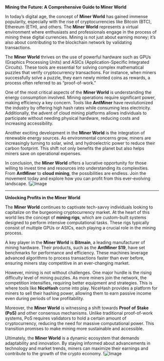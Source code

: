 **Mining the Future: A Comprehensive Guide to Miner World**

In today’s digital age, the concept of **Miner World** has gained immense popularity, especially with the rise of cryptocurrencies like Bitcoin (BTC), Ethereum (ETH), and others. The **Miner World** represents a virtual environment where enthusiasts and professionals engage in the process of mining these digital currencies. Mining is not just about earning money; it’s also about contributing to the blockchain network by validating transactions.

The **Miner World** thrives on the use of powerful hardware such as GPUs (Graphics Processing Units) and ASICs (Application-Specific Integrated Circuits). These tools are essential for solving complex mathematical puzzles that verify cryptocurrency transactions. For instance, when miners successfully solve a puzzle, they earn newly minted coins as rewards, a process often referred to as “proof-of-work.”

One of the most critical aspects of the **Miner World** is understanding the energy consumption involved. Mining operations require significant power, making efficiency a key concern. Tools like **AntMiner** have revolutionized the industry by offering high hash rates while consuming less electricity. Additionally, the advent of cloud mining platforms allows individuals to participate without needing physical hardware, reducing costs and increasing accessibility.

Another exciting development in the **Miner World** is the integration of renewable energy sources. As environmental concerns grow, miners are increasingly turning to solar, wind, and hydroelectric power to reduce their carbon footprint. This shift not only benefits the planet but also helps miners save on operational expenses.

In conclusion, the **Miner World** offers a lucrative opportunity for those willing to invest time and resources into understanding its complexities. From **AntMiner** to **cloud mining**, the possibilities are endless. Join the movement today and explore how you can profit from this ever-evolving landscape. !![Image](https://github.com/user-attachments/assets/590b50a7-4459-4e76-8a31-559aed223621)

---

**Unlocking Profits in the Miner World**

The **Miner World** continues to captivate tech-savvy individuals looking to capitalize on the burgeoning cryptocurrency market. At the heart of this world lies the concept of **mining rigs**, which are custom-built systems designed to perform intensive computational tasks. These rigs typically consist of multiple GPUs or ASICs, each playing a crucial role in the mining process.

A key player in the **Miner World** is **Bitmain**, a leading manufacturer of mining hardware. Their products, such as the **AntMiner S19**, have set benchmarks for performance and efficiency. These machines leverage advanced algorithms to process transactions faster than ever before, ensuring miners stay competitive in an ever-changing market.

However, mining is not without challenges. One major hurdle is the rising difficulty level of mining puzzles. As more miners join the network, the competition intensifies, requiring better equipment and strategies. This is where tools like **NiceHash** come into play. NiceHash provides a platform for miners to sell their hashing power, allowing them to earn passive income even during periods of low profitability.

Moreover, the **Miner World** is witnessing a shift towards **Proof of Stake (PoS)** and other consensus mechanisms. Unlike traditional proof-of-work systems, PoS requires validators to hold a certain amount of cryptocurrency, reducing the need for massive computational power. This transition promises to make mining more sustainable and accessible.

Ultimately, the **Miner World** is a dynamic ecosystem that demands adaptability and innovation. By staying informed about advancements in technology and market trends, miners can maximize their earnings and contribute to the growth of the crypto economy. !![Image](https://github.com/user-attachments/assets/590b50a7-4459-4e76-8a31-559aed223621)